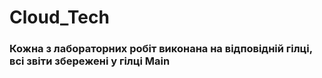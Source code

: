 # Cloud_Tech
 
### Кожна з лабораторних робіт виконана на відповідній гілці, всі звіти збережені у гілці Main
